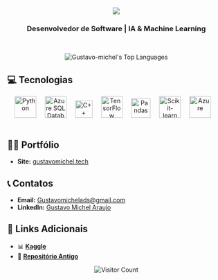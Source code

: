 <h1 align="center">
  <img src="https://readme-typing-svg.herokuapp.com/?font=Righteous&size=35&center=true&vCenter=true&width=500&height=70&duration=4000&lines=Olá!+👋;Sou+Gustavo+Michel!;" />
</h1>

<h3 align="center">Desenvolvedor de Software | IA & Machine Learning</h3>

<br/>

<p align="center">
  <img src="https://github-readme-stats.vercel.app/api/top-langs/?username=Gustavo-michel&theme=tokyonight&show_icons=true&hide_border=false&layout=compact&exclude_repo=Jupyter+Notebook" alt="Gustavo-michel's Top Languages"/>
</p>

## 💻 Tecnologias
<div align="center">
  <img src="https://cdn.jsdelivr.net/gh/devicons/devicon@latest/icons/python/python-original.svg" height="50" alt="Python" />  
  <img width="12" />
  <img src="https://cdn.jsdelivr.net/gh/devicons/devicon@latest/icons/azuresqldatabase/azuresqldatabase-original.svg" height="50" alt="Azure SQL Database"/>
  <img width="12" />
  <img src="https://skillicons.dev/icons?i=cpp" height="40" alt="C++"/>
  <img width="12" />
  <img src="https://cdn.jsdelivr.net/gh/devicons/devicon/icons/tensorflow/tensorflow-original.svg" height="50" alt="TensorFlow"/>
  <img width="12" />
  <img src="https://cdn.jsdelivr.net/gh/devicons/devicon@latest/icons/pandas/pandas-original-wordmark.svg" height="45" alt="Pandas"/>
  <img width="12" />
  <img src="https://cdn.jsdelivr.net/gh/devicons/devicon@latest/icons/scikitlearn/scikitlearn-original.svg" height="50" alt="Scikit-learn"/>
  <img width="12" />
  <img src="https://cdn.jsdelivr.net/gh/devicons/devicon@latest/icons/azure/azure-original.svg" height="50" alt="Azure"/>
  <img width="12" />
</div>

<br/>

## 👨‍💻 Portfólio
- **Site:** [gustavomichel.tech](https://gustavomichel.tech)

## 📞 Contatos
- **Email:** Gustavomichelads@gmail.com
- **LinkedIn:** [Gustavo Michel Araujo](https://www.linkedin.com/in/gustavo-michel-araujo/)

## 🔗 Links Adicionais
- 📊  [**Kaggle**](https://www.kaggle.com/gustavomichel)
- 🧪  [**Repositório Antigo**](https://github.com/Gustavomichel)

<p align="center">
  <img src="https://visitcount.itsvg.in/api?id=Gustavo-michel&icon=0&color=12" alt="Visitor Count"/>
</p>
